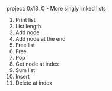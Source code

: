 project: 0x13. C - More singly linked lists

1. Print list
2. List length
3. Add node
4. Add node at the end
5. Free list
6. Free
7. Pop
8. Get node at index
9. Sum list
10. Insert
11. Delete at index 
